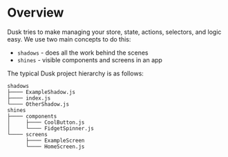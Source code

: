 # Overview

Dusk tries to make managing your store, state, actions, selectors, and logic easy. We use two main concepts to do this:

* `shadows` - does all the work behind the scenes
* `shines` - visible components and screens in an app

The typical Dusk project hierarchy is as follows:

```
shadows
├──── ExampleShadow.js
├──── index.js
└──── OtherShadow.js
shines
├──── components
│     ├──── CoolButton.js
│     └──── FidgetSpinner.js
└──── screens
      ├──── ExampleScreen
      └──── HomeScreen.js
```
